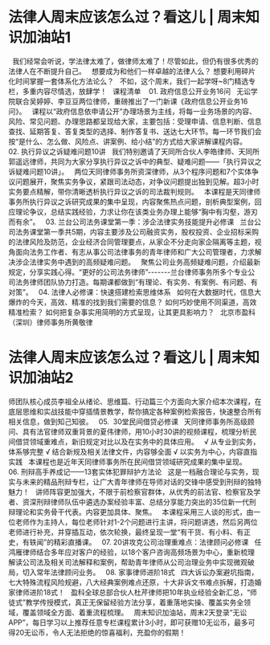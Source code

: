 # 法律人周末应该怎么过？看这儿 | 周末知识加油站1

 
我们经常会听说，学法律太难了，做律师太难了！尽管如此，但仍有很多优秀的法律人在不断提升自己。
 
想要成为和他们一样卓越的法律人么？
想要利用碎片化时间掌握一套体系化方法论么？
 
不如，这个周末，我们一起学呀~8门精选专栏，多重内容尽情选，放肆学！
 
课程清单 
 
01. 政府信息公开业务16问
 
无讼学院联合吴婷婷、李豆豆两位律师，重磅推出了一门新课《政府信息公开业务16问》。
 
课程以“政府信息依申请公开”办理场景为主线，将每一业务场景的内容、风险、常见问题、办理思路都呈现给大家，主要包括：受理申请、信息判断、信息查找、延期答复、答复类型的选择、制作答复书、送达七大环节。每一环节我们会按“是什么、怎么做、风险点、讲案例、给小结”的方式给大家讲解课程内容。
 
02. 执行异议之诉疑难问题10讲
 
我们特别邀请了天同所合伙人李皓律师、天同所郭遥远律师，共同为大家分享执行异议之诉中的典型、疑难问题——「执行异议之诉疑难问题10讲」。
 
两位天同律师事务所资深律师，从3个程序问题和7个实体争议问题展开，聚焦实务争议，紧跟司法动态，对争议问题提出独到见解。超3小时实务要点精解，带你清晰透析执行异议之诉的司法裁判规则。
 
本课程是天同律师事务所执行异议之诉研究成果的集中呈现，内容聚焦热点问题，剖析典型案例，回应理论争议，总结实践经验，力求让你在该类业务办理上能够“胸中有沟壑，游刃而有余”。
 
03. 兰台公司法务课堂第一季：涉企法律实务技能提升必修课
 
兰台公司法务课堂第一季共5期，内容主要涉及公司融资实务，股权投资、企业招标采购的法律风险及防范，企业经济合同管理要点，从家企不分走向家企隔离等主题，视角面向法务工作者、有志从事公司法律事务的青年律师和广大公司管理者，力求解决涉企法律实务中遇到的高频疑难问题。
 
聚焦公司业务高频疑难问题，介绍最新规定，分享实践心得。“更好的公司法务律师”-------兰台律师事务所多个专业公司法务律师团队协力打造。每期课都做到“有理论、有实务、有案例、有问题、有对策”。
 
04. 法律人必修课：快速搭建检索思维体系
 
如何在大数据时代，信息大爆炸的今天，高效、精准的找到我们需要的信息？
如何巧妙使用不同渠道，高效精准检索？
如何把复杂事实用简明的方式呈现，让其更具影响力？
 
北京市盈科（深圳）律师事务所黄敬律

# 法律人周末应该怎么过？看这儿 | 周末知识加油站2

师团队核心成员李祖全从绪论、思维篇、行动篇三个方面向大家介绍本次课程，在底层思维和实战技能中穿插情景教学，帮你搞定各种案例检索报告，快速整合所有相关信息，做到知己知彼。
 
05.  30堂民间借贷必修课
 
天同律师事务所高级顾问、具有法官律师双重背景的夏伟律师，用10小时30讲的视频课程，梳理分析民间借贷领域重难点，新旧规定对比以及在实务中的具体应用。
 
√ 从专业到实务，体系够完整
√ 结合新规及相关法律文件，内容够全面
√ 以实务为中心，内容直指实践
 
本课程也是近年天同律师事务所在民间借贷领域研究成果的集中呈现。
 
06. 刑辩高手养成记——13套实体犯罪辩护方法论
 
这是一档融合理论与实务，现实与未来的精品刑辩专栏，让广大青年律师在导师对话的交锋中感受到刑辩的独特魅力！
 
讲师阵容更加强大，不限于前检察官群体，从优秀的前法官、检察官及学者、资深刑辩律师队伍中遴选办案经验丰富、总结分享能力突出的35位新一代刑辩理论和实务骨干代表。内容更加具体、聚焦。
 
本课程采用三人谈的形式，由一位老师作为主持人，每位老师针对1-2个问题进行主讲，将问题讲透，然后另两位老师进行补充，并穿插互动，依次轮换，最终呈现一堂“有干货、有小料、有正史，有轶闻”的精彩直播课。
 
07. 20讲攻克公司治理重难点：法律顾问必修课
 
任鸿雁律师结合多年应对客户的经验，以18个客户咨询高频场景为中心，重新梳理解读公司法及相关司法解释和案例，帮助青年律师从公司治理业务中实现微观破局，切入常年法律顾问业务。
 
08. 家事律师进阶18式
 
四大诉讼办案避坑指南，七大特殊流程风险规避，八大经典案例难点还原，十大非诉文书难点拆解，打造婚家律师进阶18式！
 
盈科全球总部合伙人杜芹律师把10年执业经验全新汇总，“师徒式”教学传授模式，真正无保留经验方法分享，着重落地实操、覆盖实务全领域，覆盖领域全方面、着重流程梳理。
 
周末知识加油站，周末2天登录“无讼APP”，每日学习以上推荐任意专栏课程累计3小时，即可获赠10无讼币，最多可得20无讼币，令人无法拒绝的惊喜福利，充盈你的假期！
 
 


